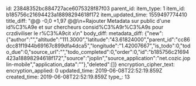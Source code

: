 id: 23848352bc884727ace6075328f87f03
parent_id: 
item_type: 1
item_id: b185756c21694423a18898294618f172
item_updated_time: 1559497774410
title_diff: "@@ -0,0 +1,97 @@\n+Rajouter Metadata sur public d'une id%C3%A9e et sur chercheurs consid%C3%A9r%C3%A9s pour crzdiviliser le r%C3%A9cit x\n"
body_diff: 
metadata_diff: {"new":{"author":"","altitude":"111.3000","latitude":"43.61824000","parent_id":"cc86dcc81f1944b69167c899dfa4dca5","longitude":"1.42007667","is_todo":0,"todo_due":0,"source_url":"","todo_completed":0,"order":0,"id":"b185756c21694423a18898294618f172","source":"joplin","source_application":"net.cozic.joplin-mobile","application_data":""},"deleted":[]}
encryption_cipher_text: 
encryption_applied: 0
updated_time: 2019-06-08T22:52:19.859Z
created_time: 2019-06-08T22:52:19.859Z
type_: 13